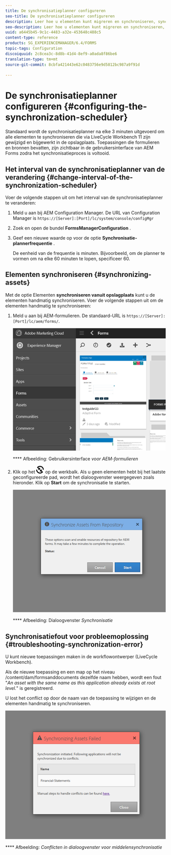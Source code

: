 ```yaml
---
title: De synchronisatieplanner configureren
seo-title: De synchronisatieplanner configureren
description: Leer hoe u elementen kunt migreren en synchroniseren, synchronisatieplanner kunt configureren en mappen kunt gebruiken om elementen te rangschikken.
seo-description: Leer hoe u elementen kunt migreren en synchroniseren, synchronisatieplanner kunt configureren en mappen kunt gebruiken om elementen te rangschikken.
uuid: a6445b45-9c1c-4483-a32e-453648c488c5
content-type: reference
products: SG_EXPERIENCEMANAGER/6.4/FORMS
topic-tags: Configuration
discoiquuid: 2c8cea3c-8d8b-41d4-8ef9-a0ada8f86be6
translation-type: tm+mt
source-git-commit: 8cbfa421443e62c0483756e9d5812bc987a9f91d

---
```



# De synchronisatieplanner configureren {#configuring-the-synchronization-scheduler}

Standaard wordt de synchronisatieplanner na elke 3 minuten uitgevoerd om alle elementen te synchroniseren die via LiveCycle Workbench 11 zijn gewijzigd en bijgewerkt in de opslagplaats. Toepassingen die formulieren en bronnen bevatten, zijn zichtbaar in de gebruikersinterface van AEM Forms zodra het synchronisatieproces is voltooid.

## Het interval van de synchronisatieplanner van de verandering {#change-interval-of-the-synchronization-scheduler}

Voer de volgende stappen uit om het interval van de synchronisatieplanner te veranderen:

1. Meld u aan bij AEM Configuration Manager. De URL van Configuration Manager is `https://[Server]:[Port]/lc/system/console/configMgr`

1. Zoek en open de bundel **FormsManagerConfiguration** .

1. Geef een nieuwe waarde op voor de optie **Synchronisatie-plannerfrequentie** .

   De eenheid van de frequentie is minuten. Bijvoorbeeld, om de planner te vormen om na elke 60 minuten te lopen, specificeer 60.

## Elementen synchroniseren {#synchronizing-assets}

Met de optie Elementen **synchroniseren vanuit opslagplaats** kunt u de elementen handmatig synchroniseren. Voer de volgende stappen uit om de elementen handmatig te synchroniseren:

1. Meld u aan bij AEM-formulieren. De standaard-URL is `https://[Server]:[Port]/lc/aem/forms/`.

   ![Gebruikersinterface AEM-formulieren](assets/aem_forms_ui.png)

   **** Afbeelding: Gebruikersinterface *voor AEM-formulieren*

1. Klik op het ![pictogram aem6forms_sync](assets/aem6forms_sync.png) op de werkbalk. Als u geen elementen hebt bij het laatste geconfigureerde pad, wordt het dialoogvenster weergegeven zoals hieronder. Klik op **Start** om de synchronisatie te starten.

   ![Synchronisatie, dialoogvenster](assets/migrate-and-syncronize.png)

   **** Afbeelding: Dialoogvenster *Synchronisatie*

## Synchronisatiefout voor probleemoplossing {#troubleshooting-synchronization-error}

U kunt nieuwe toepassingen maken in de workflowontwerper (LiveCycle Workbench).

Als de nieuwe toepassing en een map op het niveau /content/dam/formsanddocuments dezelfde naam hebben, wordt een fout &quot;*An asset with the same name as this application already exists at root level.*&quot; is geregistreerd.

U lost het conflict op door de naam van de toepassing te wijzigen en de elementen handmatig te synchroniseren.

![Conflicten in dialoogvenster voor synchronisatie van elementen](assets/sync-conflict.png)

**** Afbeelding: *Conflicten in dialoogvenster voor middelensynchronisatie*


